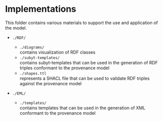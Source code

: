 # Implementations

This folder contains various materials to support the use and application of the model.


- `./RDF/`
    - `./diagrams/`  
    contains visualization of RDF classes
    - `./subyt-templates/`  
    contains subyt-templates that can be used in the generation of RDF triples conformant to the provenance model
    - `./shapes.ttl`  
    represents a SHACL file that can be used to validate RDF triples against the provenance model

- `./EML/`
    - `./templates/`  
    contains templates that can be used in the generation of XML conformant to the provenance model